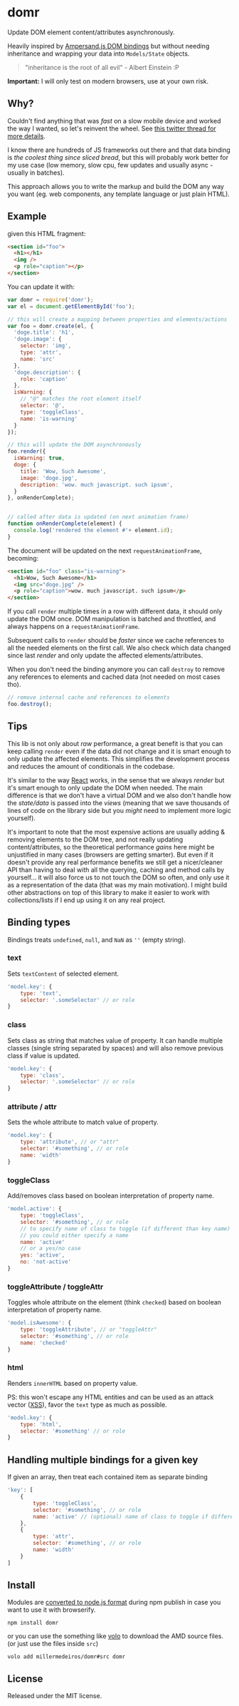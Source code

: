 # domr

Update DOM element content/attributes asynchronously.

Heavily inspired by [Ampersand.js DOM
bindings](http://ampersandjs.com/docs#ampersand-dom-bindings) but without
needing inheritance and wrapping your data into `Models/State` objects.

 > "inheritance is the root of all evil" - Albert Einstein :P

**Important:** I will only test on modern browsers, use at your own risk.


## Why?

Couldn't find anything that was *fast* on a slow mobile device and worked the
way I wanted, so let's reinvent the wheel. See [this twitter thread for more
details](https://twitter.com/millermedeiros/status/487358358069194753).

I know there are hundreds of JS frameworks out there and that data binding is
*the coolest thing since sliced bread*, but this will probably work better for
my use case (low memory, slow cpu, few updates and usually async - usually in
batches).

This approach allows you to write the markup and build the DOM any way you want
(eg. web components, any template language or just plain HTML).


## Example

given this HTML fragment:

```html
<section id="foo">
  <h1></h1>
  <img />
  <p role="caption"></p>
</section>
```

You can update it with:

```js
var domr = require('domr');
var el = document.getElementById('foo');

// this will create a mapping between properties and elements/actions
var foo = domr.create(el, {
  'doge.title': 'h1',
  'doge.image': {
    selector: 'img',
    type: 'attr',
    name: 'src'
  },
  'doge.description': {
    role: 'caption'
  },
  isWarning: {
    // "@" matches the root element itself
    selector: '@',
    type: 'toggleClass',
    name: 'is-warning'
  }
});

// this will update the DOM asynchronously
foo.render({
  isWarning: true,
  doge: {
    title: 'Wow, Such Awesome',
    image: 'doge.jpg',
    description: 'wow. much javascript. such ipsum',
  }
}, onRenderComplete);


// called after data is updated (on next animation frame)
function onRenderComplete(element) {
  console.log('rendered the element #'+ element.id);
}
```

The document will be updated on the next `requestAnimationFrame`, becoming:

```html
<section id="foo" class="is-warning">
  <h1>Wow, Such Awesome</h1>
  <img src="doge.jpg" />
  <p role="caption">wow. much javascript. such ipsum</p>
</section>
```

If you call `render` multiple times in a row with different data, it should
only update the DOM once. DOM manipulation is batched and throttled, and always
happens on a `requestAnimationFrame`.

Subsequent calls to `render` should be *faster* since we cache references to
all the needed elements on the first call. We also check which data changed
since last *render* and only update the affected elements/attributes.

When you don't need the binding anymore you can call `destroy` to remove any
references to elements and cached data (not needed on most cases tho).

```js
// remove internal cache and references to elements
foo.destroy();
```


## Tips

This lib is not only about *raw* performance, a great benefit is that you can
keep calling `render` even if the data did not change and it is smart enough to
only update the affected elements. This simplifies the development process and
reduces the amount of conditionals in the codebase.

It's similar to the way [React](http://facebook.github.io/react/) works, in the
sense that we always *render* but it's smart enough to only update the DOM when
needed. The main difference is that we don't have a virtual DOM and we also
don't handle how the *state/data* is passed into the *views* (meaning that we
save thousands of lines of code on the library side but you *might* need to
implement more logic yourself).

It's important to note that the most expensive actions are usually adding
& removing elements to the DOM tree, and not really updating
content/attributes, so the theoretical performance *gains* here might be
unjustified in many cases (browsers are getting smarter). But even if it
doesn't provide any real performance benefits we still get a nicer/cleaner API
than having to deal with all the querying, caching and method calls by
yourself... it will also force us to not touch the DOM so often, and only use
it as a representation of the data (that was my main motivation). I might build
other abstractions on top of this library to make it easier to work with
collections/lists if I end up using it on any real project.


## Binding types

Bindings treats `undefined`, `null`, and `NaN` as `''` (empty string).


### text

Sets `textContent` of selected element.

```js
'model.key': {
    type: 'text',
    selector: '.someSelector' // or role
}
```

### class

Sets class as string that matches value of property. It can handle multiple
classes (single string separated by spaces) and will also remove previous class
if value is updated.

```js
'model.key': {
    type: 'class',
    selector: '.someSelector' // or role
}
```

### attribute / attr

Sets the whole attribute to match value of property.

```js
'model.key': {
    type: 'attribute', // or "attr"
    selector: '#something', // or role
    name: 'width'
}
```

### toggleClass

Add/removes class based on boolean interpretation of property name.

```js
'model.active': {
    type: 'toggleClass',
    selector: '#something', // or role
    // to specify name of class to toggle (if different than key name)
    // you could either specify a name
    name: 'active'
    // or a yes/no case
    yes: 'active',
    no: 'not-active'
}
```

### toggleAttribute / toggleAttr

Toggles whole attribute on the element (think `checked`) based on boolean interpretation of property name.

```js
'model.isAwesome': {
    type: 'toggleAttribute', // or "toggleAttr"
    selector: '#something', // or role
    name: 'checked'
}
```

### html

Renders `innerHTML` based on property value.

PS: this won't escape any HTML entities and can be used as an attack vector
([XSS](https://www.owasp.org/index.php/Cross-site_Scripting_%28XSS%29)), favor
the `text` type as much as possible.

```js
'model.key': {
    type: 'html',
    selector: '#something' // or role
}
```

## Handling multiple bindings for a given key

If given an array, then treat each contained item as separate binding

```js
'key': [
    {
        type: 'toggleClass',
        selector: '#something', // or role
        name: 'active' // (optional) name of class to toggle if different than key name
    },
    {
        type: 'attr',
        selector: '#something', // or role
        name: 'width'
    }
]
```

## Install

Modules are [converted to node.js
format](http://github.com/millermedeiros/nodefy) during npm publish in case you
want to use it with browserify.

```
npm install domr
```

or you can use the something like [volo](http://volojs.org/) to download the
AMD source files. (or just use the files inside `src`)

```
volo add millermedeiros/domr#src domr
```


## License

Released under the MIT license.

